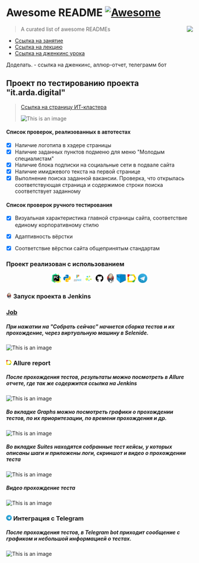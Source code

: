 # Awesome README [![Awesome](https://cdn.jsdelivr.net/gh/sindresorhus/awesome@d7305f38d29fed78fa85652e3a63e154dd8e8829/media/badge.svg)](https://github.com/sindresorhus/awesome#readme)
> A curated list of awesome READMEs
> <img src="icon.png" align="right"/>

- [Ссылка на занятие](https://school.qa.guru/pl/teach/control/lesson/view?id=334954973&editMode=0) 
- [Ссылка на лекцию](https://github.com/qa-guru/knowledge-base/wiki#python)
- [Ссылка на дженкинс урока](https://jenkins.autotests.cloud/login?from=%2Fjob%2Fteacher-iTerkin-qa_guru_python_8_full_project%2F0)


Доделать. - ссылка на дженкинс, аллюр-отчет, телеграмм бот


## Проект по тестированию проекта "it.arda.digital"
> <a target="_blank" href="https://it.arda.digital/">Ссылка на страницу ИТ-кластера</a>
> 
> ![This is an image](https://it.arda.digital/img/intro_small.b3aa65da.png)

#### Список проверок, реализованных в автотестах
- [x] Наличие логотипа в хэдере страницы
- [x] Наличие заданных пунктов подменю для меню "Молодым специалистам"
- [x] Наличие блока подписки на социальные сети в подвале сайта
- [x] Наличие имиджевого текста на первой странице
- [x] Выполнение поиска заданной вакансии. Проверка, что открылась соответствующая страница и содержимое строки поиска соответствует заданному
#### Список проверок ручного тестирования
- [x] Визуальная характеристика главной страницы сайта, соответствие единому корпоративному стилю
- [x] Адаптивность вёрстки
- [x] Соответствие вёрстки сайта общепринятым стандартам



### Проект реализован с использованием

<p  align="center">
  <code><img width="5%" title="Pycharm" src="logo/pycharm.png"></code>
  <code><img width="5%" title="Python" src="logo/python.png"></code>
  <code><img width="5%" title="Pytest" src="logo/pytest.png"></code>
  <code><img width="5%" title="Selene" src="logo/selene.png"></code>
  <code><img width="5%" title="GitHub" src="logo/github.png"></code>
  <code><img width="5%" title="Jenkins" src="logo/jenkins.png"></code>
  <code><img width="5%" title="Selenoid" src="logo/selenoid.png"></code>
  <code><img width="5%" title="Allure Report" src="logo/allure_report.png"></code>
  <code><img width="5%" title="Telegram" src="logo/tg.png"></code>
</p>

<!-- Jenkins -->

### <img width="3%" title="Jenkins" src="logo/jenkins.png"> Запуск проекта в Jenkins

### [Job](https://jenkins.autotests.cloud/job/UI_demoqa_qa_guru_python_2/)

##### При нажатии на "Собрать сейчас" начнется сборка тестов и их прохождение, через виртуальную машину в Selenide.
![This is an image](images/screenshots/jenkins.png)


<!-- Allure report -->

### <img width="3%" title="Allure Report" src="logo/allure_report.png"> Allure report

##### После прохождения тестов, результаты можно посмотреть в Allure отчете, где так же содержится ссылка на Jenkins
![This is an image](images/screenshots/allure_dashboard.png)

##### Во вкладке Graphs можно посмотреть графики о прохождении тестов, по их приоритезации, по времени прохождения и др.
![This is an image](images/screenshots/allure_graphs.png)

##### Во вкладке Suites находятся собранные тест кейсы, у которых описаны шаги и приложены логи, скриншот и видео о прохождении теста
![This is an image](images/screenshots/allure_suites.png)

##### Видео прохождение теста
![This is an image](images/screenshots/tests_ui.gif)


<!-- Telegram -->

### <img width="3%" title="Telegram" src="logo/tg.png"> Интеграция с Telegram
##### После прохождения тестов, в Telegram bot приходит сообщение с графиком и небольшой информацией о тестах.

![This is an image](images/screenshots/tg_bot.png)


